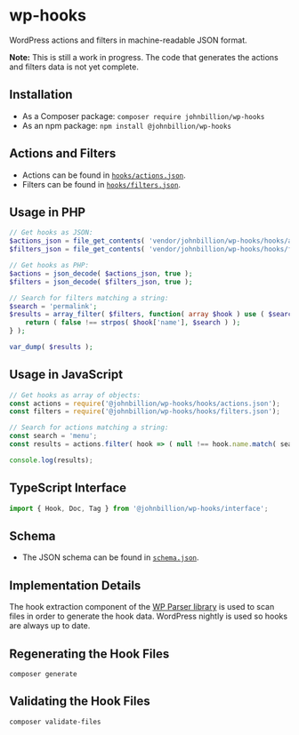 # wp-hooks

WordPress actions and filters in machine-readable JSON format.

**Note:** This is still a work in progress. The code that generates the actions and filters data is not yet complete.

## Installation

* As a Composer package: `composer require johnbillion/wp-hooks`
* As an npm package: `npm install @johnbillion/wp-hooks`

## Actions and Filters

* Actions can be found in [`hooks/actions.json`](hooks/actions.json).
* Filters can be found in [`hooks/filters.json`](hooks/filters.json).

## Usage in PHP

```php
// Get hooks as JSON:
$actions_json = file_get_contents( 'vendor/johnbillion/wp-hooks/hooks/actions.json' );
$filters_json = file_get_contents( 'vendor/johnbillion/wp-hooks/hooks/filters.json' );

// Get hooks as PHP:
$actions = json_decode( $actions_json, true );
$filters = json_decode( $filters_json, true );

// Search for filters matching a string:
$search = 'permalink';
$results = array_filter( $filters, function( array $hook ) use ( $search ) {
    return ( false !== strpos( $hook['name'], $search ) );
} );

var_dump( $results );
```

## Usage in JavaScript

```js
// Get hooks as array of objects:
const actions = require('@johnbillion/wp-hooks/hooks/actions.json');
const filters = require('@johnbillion/wp-hooks/hooks/filters.json');

// Search for actions matching a string:
const search = 'menu';
const results = actions.filter( hook => ( null !== hook.name.match( search ) ) );

console.log(results);
```

## TypeScript Interface

```typescript
import { Hook, Doc, Tag } from '@johnbillion/wp-hooks/interface';
```

## Schema

* The JSON schema can be found in [`schema.json`](schema.json).

## Implementation Details

The hook extraction component of the [WP Parser library](https://github.com/WordPress/phpdoc-parser) is used to scan files in order to generate the hook data. WordPress nightly is used so hooks are always up to date.

## Regenerating the Hook Files

`composer generate`

## Validating the Hook Files

`composer validate-files`
